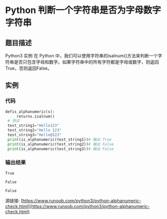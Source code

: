 # Python 判断一个字符串是否为字母数字字符串

## 题目描述
Python3 实例
在 Python 中，我们可以使用字符串的isalnum()方法来判断一个字符串是否只包含字母和数字。如果字符串中的所有字符都是字母或数字，则返回True，否则返回False。

## 实例
### 代码
```python
defis_alphanumeric(s):
     returns.isalnum()
 # 测试
 test_string1="Hello123"
 test_string2="Hello 123"
 test_string3="Hello@123"
 print(is_alphanumeric(test_string1))# 输出 True
 print(is_alphanumeric(test_string2))# 输出 False
 print(is_alphanumeric(test_string3))# 输出 False
```
### 输出结果
```
True
False
False
```
源链接: [https://www.runoob.com/python3/python-alphanumeric-check.html](https://www.runoob.com/python3/python-alphanumeric-check.html)